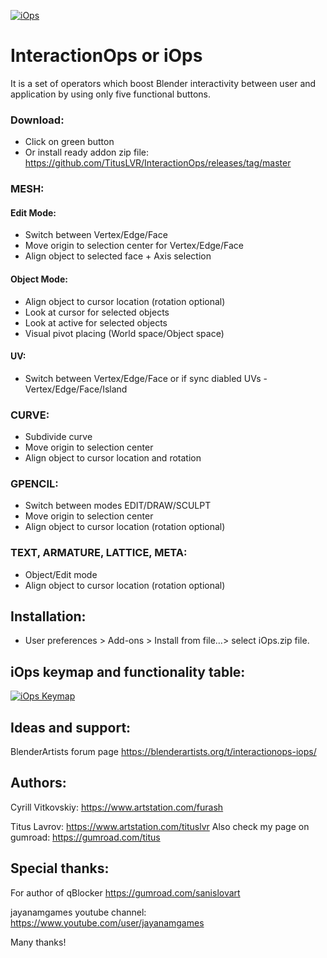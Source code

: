 <a href="https://imgur.com/bUoowcQ"><img src="https://i.imgur.com/bUoowcQ.png" title="iOps" /></a>

# InteractionOps or iOps
  It is a set of operators which boost Blender interactivity between user and application by using only five functional buttons. 

### Download:
   * Click on green button 
   * Or install ready addon zip file: https://github.com/TitusLVR/InteractionOps/releases/tag/master

### MESH:
    
   #### Edit Mode:
   * Switch between Vertex/Edge/Face 
   * Move origin to selection center for Vertex/Edge/Face
   * Align object to selected face + Axis selection   
   #### Object Mode:   
   * Align object to cursor location (rotation optional)
   * Look at cursor for selected objects
   * Look at active for selected objects
   * Visual pivot placing (World space/Object space)
   #### UV:
   * Switch between Vertex/Edge/Face or if sync diabled UVs - Vertex/Edge/Face/Island 
   
### CURVE:
  * Subdivide curve
  * Move origin to selection center
  * Align object to cursor location and rotation

### GPENCIL:
  * Switch between modes EDIT/DRAW/SCULPT
  * Move origin to selection center
  * Align object to cursor location (rotation optional)

### TEXT, ARMATURE, LATTICE, META:
  * Object/Edit mode
  * Align object to cursor location (rotation optional)

## Installation:
- User preferences > Add-ons > Install from file…> select iOps.zip file.

## iOps keymap and functionality table:
<a href="https://imgur.com/TIbmIHa"><img src="https://i.imgur.com/TIbmIHa.png" title="iOps Keymap" /></a>

## Ideas and support:
BlenderArtists forum page 
https://blenderartists.org/t/interactionops-iops/

## Authors:
Cyrill Vitkovskiy:
https://www.artstation.com/furash

Titus Lavrov:
https://www.artstation.com/tituslvr
Also check my page on gumroad: 
https://gumroad.com/titus

## Special thanks:
For author of qBlocker
https://gumroad.com/sanislovart

jayanamgames youtube channel:
https://www.youtube.com/user/jayanamgames

Many thanks!


